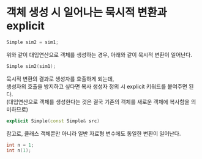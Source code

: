 # 객체 생성 시 일어나는 묵시적 변환과 explicit

```cpp
Simple sim2 = sim1;
```
위와 같이 대입연산으로 객체를 생성하는 경우, 아래와 같이 묵시적 변환이 일어난다.
```cpp
Simple sim2(sim1);
```
묵시적 변환의 결과로 생성자를 호출하게 되는데,  
생성자의 호출을 방지하고 싶다면 복사 생성자 정의 시 explicit 키워드를 붙여주면 된다.  
(대입연산으로 객체를 생성한다는 것은 결국 기존의 객체를 새로운 객체에 복사함을 의미하므로)  
```cpp
explicit Simple(const Simple& src)
```

참고로, 클래스 객체뿐만 아니라 일반 자료형 변수에도 동일한 변환이 일어난다.
```cpp
int n = 1;
int n(1);
```

